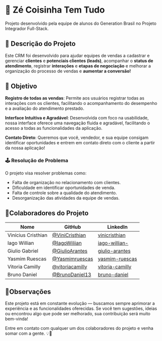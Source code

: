 # :shopping_cart: Zé Coisinha Tem Tudo 
Projeto desenvolvido pela equipe de alunos do Generation Brasil no Projeto Integrador Full-Stack.

## 🏪 Descrição do Projeto

Este CRM foi desenvolvido para ajudar equipes de vendas a cadastrar e gerenciar **clientes** e **potenciais clientes (leads)**, acompanhar o **status de atendimento**, registrar **interações** e **etapas de negociação** e melhorar a organização do processo de vendas e **aumentar a conversão!**

## 🔑 Objetivo
**Registro de todas as vendas**: Permite aos usuários registrar todas as interações com os clientes, facilitando o acompanhamento do desempenho e a avaliação do atendimento prestado.

**Interface Intuitiva e Agradável**: Desenvolvida com foco na usabilidade, nossa interface oferece uma navegação fluida e agradável, facilitando o acesso a todas as funcionalidades da aplicação.

**Contato Direto**: Queremos que você, vendedor, e sua equipe consigam identificar oportunidades e entrem em contato direto com o cliente a partir da nossa aplicação!

### 🕹 ️Resolução de Problema

O projeto visa resolver problemas como:

* Falta de organização no relacionamento com clientes.
* Dificuldade em identificar oportunidades de venda.
* Falta de controle sobre a qualidade do atendimento.
* Desorganização das atividades da equipe de vendas.

## 👤Colaboradores do Projeto

| Nome             | GitHub                           | LinkedIn |  
|------------------|----------------------------------|------------------------|
| Vinícius Cristhian      | [@ViniCristhian](https://github.com/ViniCristhian) | [vinicristhian](https://www.linkedin.com/in/vinicristhian/) |
| Iago Willian           | [@IagoWiliian](https://github.com/IagoWiliian) | [iago-willian-](https://www.linkedin.com/in/iago-willian-/)
| Giulio Gabriel            | [@GiulioArantes](https://github.com/GiulioArantes) | [giulio-arantes](https://www.linkedin.com/in/giulio-arantes/)
| Yasmim Ruescas           | [@Yasmimruescas](https://github.com/Yasmimruescas) | [yasmim-ruescas](https://www.linkedin.com/in/yasmim-ruescas/)
| Vitoria Camilly    | [@vitoriacamilly](https://github.com/Vitoriacmlly) | [vitoria-camilly](https://www.linkedin.com/in/vitoria-camilly/)
| Bruno Daniel          | [@BrunoDaniel13](https://github.com/BrunoDaniel13) | [bruno-daniel](https://www.linkedin.com/in/bruno-daniel-ferreira-leite/)

## 💾Observações

Este projeto está em constante evolução — buscamos sempre aprimorar a experiência e as funcionalidades oferecidas. Se você tem sugestões, ideias ou encontrou algo que pode ser melhorado, sua contribuição será muito bem-vinda!

Entre em contato com qualquer um dos colaboradores do projeto e venha somar com a gente. 💡🚀
